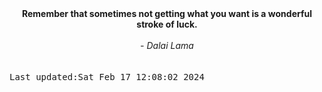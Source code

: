
<div align="center"><b><span>Remember that sometimes not getting what you want is a wonderful stroke of luck.</span></b><br><br><i> - Dalai Lama</i></div>
<br><br><kbd>Last updated:Sat Feb 17 12:08:02 2024</kbd>